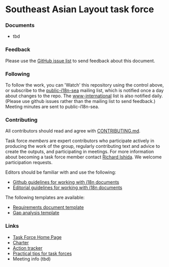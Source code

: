 # Southeast Asian Layout task force


### Documents
- tbd

### Feedback
Please use the [GitHub issue list](https://github.com/w3c/iip/issues) to send feedback about this document.

### Following
To follow the work, you can 'Watch' this repository using the control above, or subscribe to the [public-i18n-sea](https://lists.w3.org/Archives/Public/public-i18n-sea/) mailing list, which is notified once a day about changes to the repo. The [www-international](https://lists.w3.org/Archives/Public/www-international/) list is also notified daily. (Please use github issues rather than the mailing list to send feedback.) Meeting minutes are sent to public-i18n-sea.

### Contributing

All contributors should read and agree with [CONTRIBUTING.md](CONTRIBUTING.md).

Task force _members_ are expert contributors who participate actively in producing the work of the group, regularly contributing text and advice to create the outputs, and participating in meetings. For more information about becoming a task force member contact [Richard Ishida](mailto:ishida@w3.org). We welcome participation requests.

Editors should be familiar with and use the following:

- [Github guidelines for working with i18n documents](http://w3c.github.io/i18n-activity/guidelines/github)
- [Editorial guidelines for working with i18n documents](http://w3c.github.io/i18n-activity/guidelines/editing)

The following templates are available:
- [Requirements document template](https://w3c.github.io/iip/templates/lreq_doc/)
- [Gap analysis template](https://w3c.github.io/iip/templates/gap-analysis)


### Links
- [Task Force Home Page](https://w3c.github.io/sealreq/homepage/)
- [Charter](http://w3c.github.io/sealreq/charter/)
- [Action tracker](https://www.w3.org/International/groups/sea-layout/track/actions/open)
- [Practical tips for task forces](https://w3c.github.io/i18n-activity/guidelines/process.html)
- Meeting info (tbd)
